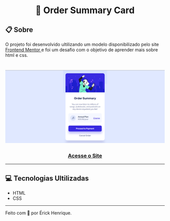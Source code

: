 <h1 align="center">
  🎵 Order Summary Card
</h1>

## 📋 Sobre

  O projeto foi desenvolvido ultilizando um modelo disponibilizado pelo site <a href="https://www.frontendmentor.io/">Frontend Mentor </a> e foi um desafio com o objetivo de aprender mais sobre html e css.
  
  <h1>
    <img src="./public/PrintPageWeb.png"/>
  </h1>

  <h3 align="center">
    <a target="_blank" href="https://erickhenri.github.io/orderSummaryCard/"> Acesse o Site </a>
  </h3>

---

## 💻 Tecnologias Ultilizadas

- HTML
- CSS

---

Feito com 💙 por Érick Henrique.
